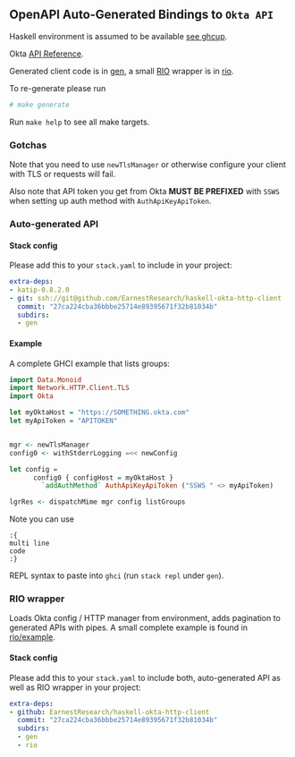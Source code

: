 ## OpenAPI Auto-Generated Bindings to `Okta API`

Haskell environment is assumed to be available [see ghcup](https://www.haskell.org/ghcup/).

Okta [API Reference](https://developer.okta.com/reference/).

Generated client code is in [gen](gen/README.md), a small [RIO](https://haskell.fpcomplete.com/library/rio) wrapper is in [rio](rio).

To re-generate please run

```bash
# make generate
```

Run `make help` to see all make targets.

### Gotchas

Note that you need to use `newTlsManager` or otherwise configure your client
with TLS or requests will fail.

Also note that API token you get from Okta **MUST BE PREFIXED** with `SSWS ` when
setting up auth method with `AuthApiKeyApiToken`.

### Auto-generated API

#### Stack config

Please add this to your `stack.yaml` to include in your project:

```yaml
extra-deps:
- katip-0.8.2.0
- git: ssh://git@github.com/EarnestResearch/haskell-okta-http-client
  commit: "27ca224cba36bbbe25714e89395671f32b81034b"
  subdirs:
  - gen
```

#### Example

A complete GHCI example that lists groups:

```haskell
import Data.Monoid
import Network.HTTP.Client.TLS
import Okta

let myOktaHost = "https://SOMETHING.okta.com"
let myApiToken = "APITOKEN"


mgr <- newTlsManager
config0 <- withStderrLogging =<< newConfig 

let config =
      config0 { configHost = myOktaHost }
        `addAuthMethod` AuthApiKeyApiToken ("SSWS " <> myApiToken)

lgrRes <- dispatchMime mgr config listGroups
```

Note you can use

```
:{
multi line
code
:}
```

REPL syntax to paste into `ghci` (run `stack repl` under `gen`).


### RIO wrapper

Loads Okta config / HTTP manager from environment, adds pagination to generated APIs with pipes.
A small complete example is found in [rio/example](rio/example).


#### Stack config

Please add this to your `stack.yaml` to include both, auto-generated API as well as RIO wrapper in your project:

```yaml
extra-deps:
- github: EarnestResearch/haskell-okta-http-client
  commit: "27ca224cba36bbbe25714e89395671f32b81034b"
  subdirs:
  - gen
  - rio
```
